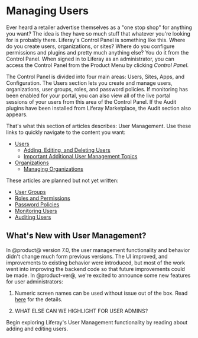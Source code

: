 # Managing Users [](id=managing-users)

Ever heard a  retailer advertise themselves as a "one stop shop" for anything
you want? The idea is they have so much stuff that whatever you're looking for
is probably there. Liferay's Control Panel is something like this. Where do you
create users, organizations, or sites? Where do you configure permissions and
plugins and pretty much anything else? You do it from the Control Panel. When
signed in to Liferay as an administrator, you can access the Control Panel from
the Product Menu by clicking *Control Panel*.

<!-- REPLACE [Figure 1: Administrators can access the Control Panel from the Product
Menu.](../../images/usrmgmt-control-panel.png) -->

The Control Panel is divided into four main areas: Users, Sites, Apps,
and Configuration. The Users section lets you create and manage users,
organizations, user groups, roles, and password policies. If monitoring has been
enabled for your portal, you can also view all of the live portal sessions of
your users from this area of the Control Panel. If the Audit plugins have been
installed from Liferay Marketplace, the Audit section also appears.

That's what this section of articles describes: User Management. Use these links
to quickly navigate to the content you want:

- [Users](/discover/deployment/-/knowledge_base/7-1/users-and-organizations)
    - [Adding, Editing, and Deleting Users](/discover/deployment/-/knowledge_base/7-1/adding-editing-and-deleting-users)
    - [Important Additional User Management Topics](/discover/deployment/-/knowledge_base/7-1/user-management-additional-topics)
- [Organizations](/discover/deployment/-/knowledge_base/7-1/organizations)
    - [Managing Organizations](/discover/deployment/-/knowledge_base/7-1/managing-organizations)

These articles are planned but not yet written:

- [User Groups](/discover/deployment/-/knowledge_base/7-1/user-groups)
- [Roles and Permissions](/discover/deployment/-/knowledge_base/7-1/roles-and-permissions)
- [Password Policies](/discover/deployment/-/knowledge_base/7-1/password-policies)
- [Monitoring Users](/discover/deployment/-/knowledge_base/7-1/monitoring-users)
- [Auditing Users](/discover/deployment/-/knowledge_base/7-1/auditing-users)

## What's New with User Management? [](id=whats-new-with-user-management)

In @product@ version 7.0, the user management functionality and behavior didn't
change much form previous versions. The UI improved, and improvements to
existing behavior were introduced, but most of the work went into improving the
backend code so that future improvements could be made. In @product-ver@, we're
excited to announce some new features for user administrators:

1.  Numeric screen names can be used without issue out of the box. Read
    [here](/discover/deployment/-/knowledge_base/7-0/user-management-additional-topics#numeric-screen-names) for the details.

2.  WHAT ELSE CAN WE HIGHLIGHT FOR USER ADMINS?

<!-- REPLACE [Figure 2: The Users section of the Control Panel. This screenshot shows a portal that doesn't have the EE Audit plugin installed.](../../images/usrmgmt-users.png) -->

Begin exploring Liferay's User Management functionality by reading about
adding and editing users. 

<!-- Perhaps make a table showing similarities and differences between the
parallel sites vs. portal-wide user functionality
-->
